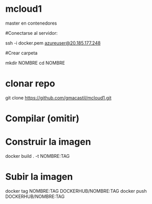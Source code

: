 # mcloud1
master en contenedores


#Conectarse al servidor: 

ssh -i docker.pem azureuser@20.185.177.248

#Crear carpeta

mkdir NOMBRE
cd NOMBRE

# clonar repo
git clone https://github.com/gmacastil/mcloud1.git

# Compilar (omitir)

# Construir la imagen
docker build . -t NOMBRE:TAG

# Subir la imagen
docker tag NOMBRE:TAG DOCKERHUB/NOMBRE:TAG
docker push DOCKERHUB/NOMBRE:TAG


